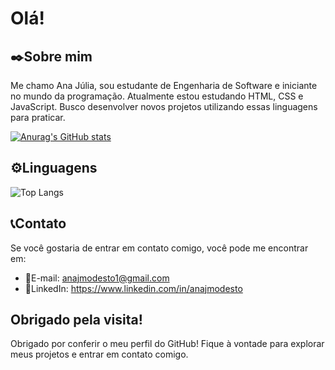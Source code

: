 # Olá!

## ✒️Sobre mim

Me chamo Ana Júlia, sou estudante de Engenharia de Software e iniciante no mundo da programação. Atualmente estou estudando HTML, CSS e JavaScript. Busco desenvolver novos projetos utilizando essas linguagens para praticar.

[![Anurag's GitHub stats](https://github-readme-stats.vercel.app/api?username=anajmodesto&show_icons=true&theme=codeSTACKr)](https://github.com/anajmodesto)

## ⚙️Linguagens

![Top Langs](https://github-readme-stats.vercel.app/api/top-langs/?username=anajmodesto&layout=compact)

## 📞Contato

Se você gostaria de entrar em contato comigo, você pode me encontrar em:

- 📧E-mail: anajmodesto1@gmail.com
- 👔LinkedIn: https://www.linkedin.com/in/anajmodesto

## Obrigado pela visita!

Obrigado por conferir o meu perfil do GitHub! Fique à vontade para explorar meus projetos e entrar em contato comigo.
